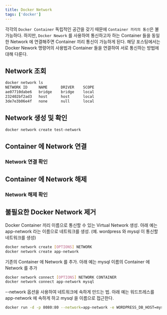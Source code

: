 ```yaml
---
title: Docker Network
tags: ['docker']
---
```


각각의 `Docker Container`  독립적인 공간을 갖기 때문에 `Container 끼리의 통신`은 불가능하다. 하지만, `Docker Nework` 를 사용하여 통신하고자 하는 Container 들을 동일한 Network 에 연결해주면 Container 끼리 통신이 가능하게 된다.  해당 포스팅에서는 Docker Nework 명령어의 사용법과 Container 들을 연결하여 서로 통신하는 방법에 대해 다룬다.

## Network 조회 
```bash
docker network ls
NETWORK ID     NAME      DRIVER    SCOPE
ae07710dabe6   bridge    bridge    local
232402bf2ad3   host      host      local
3de7e3b06e4f   none      null      local
```

## Network 생성 및 확인
```bash
docker network create test-network
```

## Container 에 Network 연결

### Network 연결 확인
## Container 에 Network 해제
### Network 해제 확인
## 불필요한 Docker Network 제거

Docker Container 끼리 이름으로 통신할 수 있는 Virtual Network 생성. 아래 예는
app-network 라는 이름으로 네트워크를 생성. (예. wordpress 와 mysql 이 통신할 네트워크를 생성)

```bash
docker network create [OPTIONS] NETWORK
docker network create app-network           
```

기존의 Container 에 Network 를 추가. 아래 예는 mysql 이름의 Container 에 Network 를 추가

```bash
docker network connect [OPTIONS] NETWORK CONTAINER
docker network connect app-network mysql   
```

--network 옵션을 사용하여 네트워크에 속하게 만드는 법.
아래 예는 워드프레스를 app-network 에 속하게 하고 mysql 을 이름으로 접근한다.

```bash
docker run -d -p 8080:80 --network=app-network -e WORDPRESS_DB_HOST=mysql -e WORDPRESS_DB_NAME=wp -e WORDPRESS_DB_USER=wp -e WORDPRESS_DB_PASSWORD=wp wordpress
```
